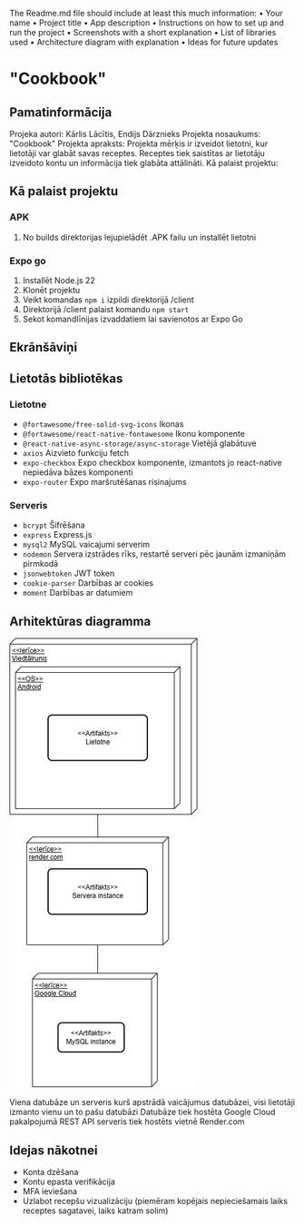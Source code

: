 The Readme.md file should include at least this much information:
• Your name
• Project title
• App description
• Instructions on how to set up and run the project
• Screenshots with a short explanation
• List of libraries used
• Architecture diagram with explanation
• Ideas for future updates

# "Cookbook"

## Pamatinformācija

Projeka autori: Kārlis Lācītis, Endijs Dārznieks
Projekta nosaukums: "Cookbook"
Projekta apraksts: Projekta mērķis ir izveidot lietotni, kur lietotāji var glabāt savas receptes. Receptes tiek saistītas ar lietotāju izveidoto kontu un informācija tiek glabāta attālināti.
Kā palaist projektu:

## Kā palaist projektu

### APK

1. No builds direktorijas lejupielādēt .APK failu un installēt lietotni

### Expo go

1. Installēt Node.js 22
2. Klonēt projektu
3. Veikt komandas `npm i` izpildi direktorijā /client
4. Direktorijā /client palaist komandu `npm start`
5. Sekot komandlīnijas izvaddatiem lai savienotos ar Expo Go

## Ekrānšāviņi

## Lietotās bibliotēkas

### Lietotne

- `@fortawesome/free-solid-svg-icons` Ikonas
- `@fortawesome/react-native-fontawesome` Ikonu komponente
- `@react-native-async-storage/async-storage` Vietējā glabātuve
- `axios` Aizvieto funkciju fetch
- `expo-checkbox` Expo checkbox komponente, izmantots jo react-native nepiedāva bāzes komponenti
- `expo-router` Expo maršrutēšanas risinajums

### Serveris

- `bcrypt` Šifrēšana
- `express` Express.js
- `mysql2` MySQL vaicajumi serverim
- `nodemon` Servera izstrādes rīks, restartē serveri pēc jaunām izmaniņām pirmkodā
- `jsonwebtoken` JWT token
- `cookie-parser` Darbības ar cookies
- `moment` Darbības ar datumiem

## Arhitektūras diagramma

![Arhitektūras diagramma](/assets/architectureDiagramm.drawio.png)

Viena datubāze un serveris kurš apstrādā vaicājumus datubāzei, visi lietotāji izmanto vienu un to pašu datubāzi
Datubāze tiek hostēta Google Cloud pakalpojumā
REST API serveris tiek hostēts vietnē Render.com

## Idejas nākotnei

- Konta dzēšana
- Kontu epasta verifikācija
- MFA ieviešana
- Uzlabot recepšu vizualizāciju (piemēram kopējais nepieciešamais laiks receptes sagatavei, laiks katram solim)
